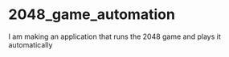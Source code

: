 # 2048_game_automation
I am making an application that runs the 2048 game and plays it automatically
